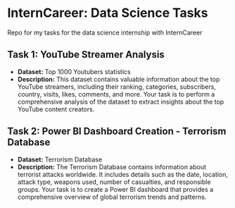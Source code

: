 # InternCareer: Data Science Tasks
Repo for my tasks for the data science internship with InternCareer

## Task 1: YouTube Streamer Analysis
- **Dataset:** Top 1000 Youtubers statistics
- **Description:** This dataset contains valuable information about the top YouTube streamers, including their ranking, categories, subscribers, country, visits, likes, comments, and more. Your task is to perform a comprehensive analysis of the dataset to extract insights about the top YouTube content creators.

## Task 2: Power BI Dashboard Creation - Terrorism Database
- **Dataset:** Terrorism Database
- **Description:** The Terrorism Database contains information about terrorist attacks worldwide. It includes details such as the date, location, attack type,
weapons used, number of casualties, and responsible groups. Your task is to create a Power BI dashboard that provides a comprehensive overview of global terrorism trends and patterns.
